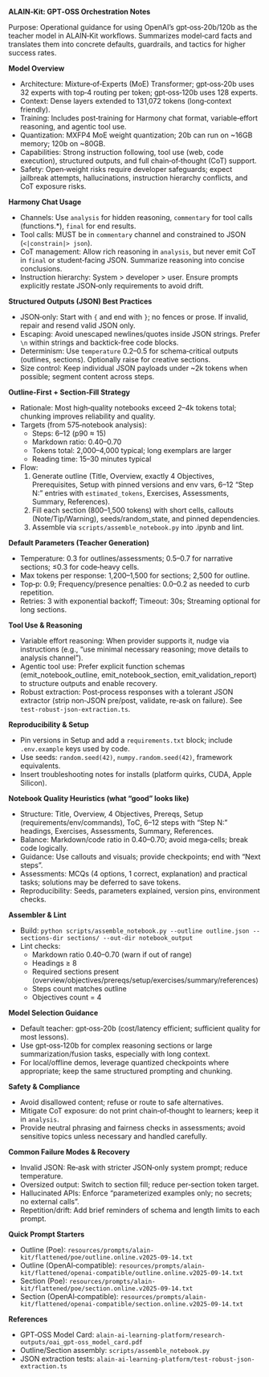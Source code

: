 **ALAIN‑Kit: GPT‑OSS Orchestration Notes**

Purpose: Operational guidance for using OpenAI’s gpt‑oss‑20b/120b as the teacher model in ALAIN‑Kit workflows. Summarizes model‑card facts and translates them into concrete defaults, guardrails, and tactics for higher success rates.

**Model Overview**
- Architecture: Mixture‑of‑Experts (MoE) Transformer; gpt‑oss‑20b uses 32 experts with top‑4 routing per token; gpt‑oss‑120b uses 128 experts.
- Context: Dense layers extended to 131,072 tokens (long‑context friendly).
- Training: Includes post‑training for Harmony chat format, variable‑effort reasoning, and agentic tool use.
- Quantization: MXFP4 MoE weight quantization; 20b can run on ~16GB memory; 120b on ~80GB.
- Capabilities: Strong instruction following, tool use (web, code execution), structured outputs, and full chain‑of‑thought (CoT) support.
- Safety: Open‑weight risks require developer safeguards; expect jailbreak attempts, hallucinations, instruction hierarchy conflicts, and CoT exposure risks.

**Harmony Chat Usage**
- Channels: Use `analysis` for hidden reasoning, `commentary` for tool calls (functions.*), `final` for end results.
- Tool calls: MUST be in `commentary` channel and constrained to JSON (`<|constrain|> json`).
- CoT management: Allow rich reasoning in `analysis`, but never emit CoT in `final` or student‑facing JSON. Summarize reasoning into concise conclusions.
- Instruction hierarchy: System > developer > user. Ensure prompts explicitly restate JSON‑only requirements to avoid drift.

**Structured Outputs (JSON) Best Practices**
- JSON‑only: Start with `{` and end with `}`; no fences or prose. If invalid, repair and resend valid JSON only.
- Escaping: Avoid unescaped newlines/quotes inside JSON strings. Prefer `\n` within strings and backtick‑free code blocks.
- Determinism: Use `temperature` 0.2–0.5 for schema‑critical outputs (outlines, sections). Optionally raise for creative sections.
- Size control: Keep individual JSON payloads under ~2k tokens when possible; segment content across steps.

**Outline‑First + Section‑Fill Strategy**
- Rationale: Most high‑quality notebooks exceed 2–4k tokens total; chunking improves reliability and quality.
- Targets (from 575‑notebook analysis):
  - Steps: 6–12 (p90 ≈ 15)
  - Markdown ratio: 0.40–0.70
  - Tokens total: 2,000–4,000 typical; long exemplars are larger
  - Reading time: 15–30 minutes typical
- Flow:
  1) Generate outline (Title, Overview, exactly 4 Objectives, Prerequisites, Setup with pinned versions and env vars, 6–12 “Step N:” entries with `estimated_tokens`, Exercises, Assessments, Summary, References).
  2) Fill each section (800–1,500 tokens) with short cells, callouts (Note/Tip/Warning), seeds/random_state, and pinned dependencies.
  3) Assemble via `scripts/assemble_notebook.py` into .ipynb and lint.

**Default Parameters (Teacher Generation)**
- Temperature: 0.3 for outlines/assessments; 0.5–0.7 for narrative sections; ≤0.3 for code‑heavy cells.
- Max tokens per response: 1,200–1,500 for sections; 2,500 for outline.
- Top‑p: 0.9; Frequency/presence penalties: 0.0–0.2 as needed to curb repetition.
- Retries: 3 with exponential backoff; Timeout: 30s; Streaming optional for long sections.

**Tool Use & Reasoning**
- Variable effort reasoning: When provider supports it, nudge via instructions (e.g., “use minimal necessary reasoning; move details to analysis channel”).
- Agentic tool use: Prefer explicit function schemas (emit_notebook_outline, emit_notebook_section, emit_validation_report) to structure outputs and enable recovery.
- Robust extraction: Post‑process responses with a tolerant JSON extractor (strip non‑JSON pre/post, validate, re‑ask on failure). See `test-robust-json-extraction.ts`.

**Reproducibility & Setup**
- Pin versions in Setup and add a `requirements.txt` block; include `.env.example` keys used by code.
- Use seeds: `random.seed(42)`, `numpy.random.seed(42)`, framework equivalents.
- Insert troubleshooting notes for installs (platform quirks, CUDA, Apple Silicon).

**Notebook Quality Heuristics (what “good” looks like)**
- Structure: Title, Overview, 4 Objectives, Prereqs, Setup (requirements/env/commands), ToC, 6–12 steps with “Step N:” headings, Exercises, Assessments, Summary, References.
- Balance: Markdown/code ratio in 0.40–0.70; avoid mega‑cells; break code logically.
- Guidance: Use callouts and visuals; provide checkpoints; end with “Next steps”.
- Assessments: MCQs (4 options, 1 correct, explanation) and practical tasks; solutions may be deferred to save tokens.
- Reproducibility: Seeds, parameters explained, version pins, environment checks.

**Assembler & Lint**
- Build: `python scripts/assemble_notebook.py --outline outline.json --sections-dir sections/ --out-dir notebook_output`
- Lint checks:
  - Markdown ratio 0.40–0.70 (warn if out of range)
  - Headings ≥ 8
  - Required sections present (overview/objectives/prereqs/setup/exercises/summary/references)
  - Steps count matches outline
  - Objectives count = 4

**Model Selection Guidance**
- Default teacher: gpt‑oss‑20b (cost/latency efficient; sufficient quality for most lessons).
- Use gpt‑oss‑120b for complex reasoning sections or large summarization/fusion tasks, especially with long context.
- For local/offline demos, leverage quantized checkpoints where appropriate; keep the same structured prompting and chunking.

**Safety & Compliance**
- Avoid disallowed content; refuse or route to safe alternatives.
- Mitigate CoT exposure: do not print chain‑of‑thought to learners; keep it in `analysis`.
- Provide neutral phrasing and fairness checks in assessments; avoid sensitive topics unless necessary and handled carefully.

**Common Failure Modes & Recovery**
- Invalid JSON: Re‑ask with stricter JSON‑only system prompt; reduce temperature.
- Oversized output: Switch to section fill; reduce per‑section token target.
- Hallucinated APIs: Enforce “parameterized examples only; no secrets; no external calls”.
- Repetition/drift: Add brief reminders of schema and length limits to each prompt.

**Quick Prompt Starters**
- Outline (Poe): `resources/prompts/alain-kit/flattened/poe/outline.online.v2025-09-14.txt`
- Outline (OpenAI‑compatible): `resources/prompts/alain-kit/flattened/openai-compatible/outline.online.v2025-09-14.txt`
- Section (Poe): `resources/prompts/alain-kit/flattened/poe/section.online.v2025-09-14.txt`
- Section (OpenAI‑compatible): `resources/prompts/alain-kit/flattened/openai-compatible/section.online.v2025-09-14.txt`

**References**
- GPT‑OSS Model Card: `alain-ai-learning-platform/research-outputs/oai_gpt-oss_model_card.pdf`
- Outline/Section assembly: `scripts/assemble_notebook.py`
- JSON extraction tests: `alain-ai-learning-platform/test-robust-json-extraction.ts`
